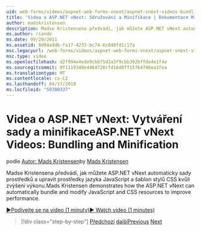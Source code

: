 ```yaml
---
uid: web-forms/videos/aspnet-web-forms-vnext/aspnet-vnext-videos-bundling-and-minification
title: 'Videa o ASP.NET vNext: Sdružování a Minifikace | Dokumentace Microsoftu'
author: madskristensen
description: Madse Kristensena předvádí, jak můžete ASP.NET vNext automaticky sady prostředků a upravit prostředky jazyka JavaScript a šablon stylů CSS kvůli zvýšení výkonu.
ms.author: riande
ms.date: 09/29/2011
ms.assetid: 8d04a9db-fa17-4233-bc74-6c040fd1c17a
msc.legacyurl: /web-forms/videos/aspnet-web-forms-vnext/aspnet-vnext-videos-bundling-and-minification
msc.type: video
ms.openlocfilehash: d2f994e4ede9cbbf5d3a3f9cbb392bffde4e1f4e
ms.sourcegitcommit: 0f1119340e4464720cfd16d0ff15764746ea1fea
ms.translationtype: MT
ms.contentlocale: cs-CZ
ms.lasthandoff: 04/17/2019
ms.locfileid: "59380337"
---
```

# <a name="aspnet-vnext-videos-bundling-and-minification"></a><span data-ttu-id="72ae4-103">Videa o ASP.NET vNext: Vytváření sady a minifikace</span><span class="sxs-lookup"><span data-stu-id="72ae4-103">ASP.NET vNext Videos: Bundling and Minification</span></span>

<span data-ttu-id="72ae4-104">podle [Autor: Mads Kristensen](https://github.com/madskristensen)</span><span class="sxs-lookup"><span data-stu-id="72ae4-104">by [Mads Kristensen](https://github.com/madskristensen)</span></span>

<span data-ttu-id="72ae4-105">Madse Kristensena předvádí, jak můžete ASP.NET vNext automaticky sady prostředků a upravit prostředky jazyka JavaScript a šablon stylů CSS kvůli zvýšení výkonu.</span><span class="sxs-lookup"><span data-stu-id="72ae4-105">Mads Kristensen demonstrates how the ASP.NET vNext can automatically bundle and modify JavaScript and CSS resources to improve performance.</span></span>

[<span data-ttu-id="72ae4-106">&#9654;Podívejte se na video (1 minuty)</span><span class="sxs-lookup"><span data-stu-id="72ae4-106">&#9654; Watch video (1 minutes)</span></span>](https://channel9.msdn.com/Blogs/ASP-NET-Site-Videos/aspnet-vnext-videos-bundling-and-minification)

> [!div class="step-by-step"]
> <span data-ttu-id="72ae4-107">[Předchozí](aspnet-45-web-forms-strong-typed-data-controls.md)
> [další](getting-started-with-the-next-version-of-aspnet.md)</span><span class="sxs-lookup"><span data-stu-id="72ae4-107">[Previous](aspnet-45-web-forms-strong-typed-data-controls.md)
[Next](getting-started-with-the-next-version-of-aspnet.md)</span></span>
